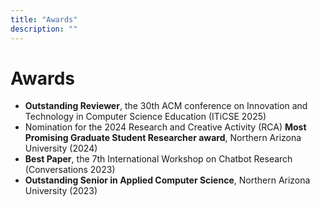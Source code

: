 ```yaml
---
title: "Awards"
description: ""
---
```


# Awards

- **Outstanding Reviewer**, the 30th ACM conference on Innovation and Technology in Computer Science Education (ITiCSE 2025)
- Nomination for the 2024 Research and Creative Activity (RCA) **Most Promising Graduate Student Researcher award**, Northern Arizona University (2024)
- **Best Paper**, the 7th International Workshop on Chatbot Research (Conversations 2023)
- **Outstanding Senior in Applied Computer Science**, Northern Arizona University (2023)

